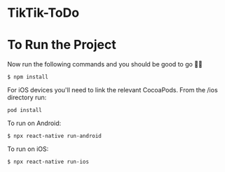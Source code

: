 # TikTik-ToDo


# To Run the Project


Now run the following commands and you should be good to go 💪🏼

```
$ npm install
```

For iOS devices you'll need to link the relevant CocoaPods. From the /ios directory run:

```
pod install
```

To run on Android:
```
$ npx react-native run-android

```

To run on iOS:

```
$ npx react-native run-ios
```

